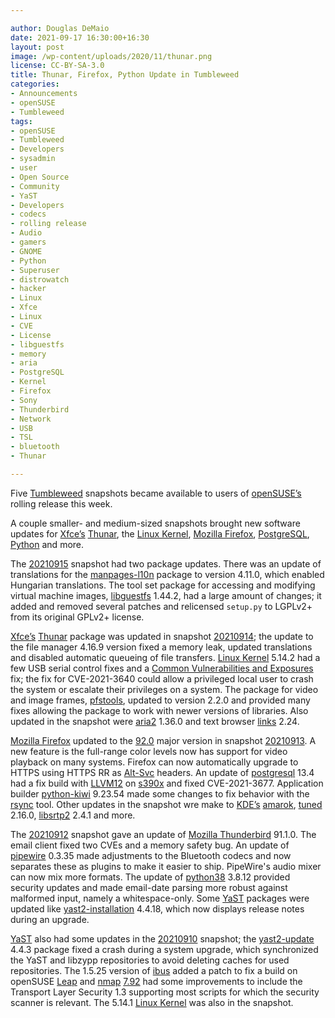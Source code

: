 ```yaml
---

author: Douglas DeMaio
date: 2021-09-17 16:30:00+16:30
layout: post
image: /wp-content/uploads/2020/11/thunar.png
license: CC-BY-SA-3.0
title: Thunar, Firefox, Python Update in Tumbleweed
categories:
- Announcements
- openSUSE
- Tumbleweed
tags:
- openSUSE
- Tumbleweed
- Developers
- sysadmin
- user
- Open Source
- Community
- YaST
- Developers
- codecs
- rolling release
- Audio
- gamers
- GNOME
- Python
- Superuser
- distrowatch
- hacker
- Linux
- Xfce
- Linux
- CVE
- License
- libguestfs
- memory
- aria
- PostgreSQL
- Kernel
- Firefox 
- Sony
- Thunderbird
- Network
- USB
- TSL
- bluetooth
- Thunar

---
```


Five [Tumbleweed](https://get.opensuse.org/tumbleweed/) snapshots became available to users of [openSUSE’s](https://get.opensuse.org/) rolling release this week. 

A couple smaller- and medium-sized snapshots brought new software updates for [Xfce’s](https://www.xfce.org/) [Thunar](https://en.wikipedia.org/wiki/Thunar), the [Linux Kernel](https://www.kernel.org/), [Mozilla Firefox](https://www.mozilla.org), [PostgreSQL](https://www.postgresql.org/), [Python](https://www.python.org/) and more.

The [20210915](https://lists.opensuse.org/archives/list/factory@lists.opensuse.org/thread/AUAI2VO24ZA6LNITLKF7US7N6MWAOZZ6/) snapshot had two package updates. There was an update of translations for the [manpages-l10n](https://software.opensuse.org/package/manpages-l10n?search_term=manpages-l10n) package to version 4.11.0, which enabled Hungarian translations. The tool set package for accessing and modifying virtual machine images, [libguestfs](https://libguestfs.org/) 1.44.2, had a large amount of changes; it added and removed several patches and relicensed `setup.py` to LGPLv2+ from its original GPLv2+ license.
 
[Xfce’s](https://www.xfce.org/) [Thunar](https://en.wikipedia.org/wiki/Thunar) package was updated in snapshot [20210914](https://lists.opensuse.org/archives/list/factory@lists.opensuse.org/thread/AV53ZJ6IA4SYCFTCUZ2T5CGIP4U5KNFK/); the update to the file manager 4.16.9 version fixed a memory leak, updated translations and disabled automatic queueing of file transfers. [Linux Kernel](https://www.kernel.org/) 5.14.2 had a few USB serial control fixes and a [Common Vulnerabilities and Exposures](https://en.wikipedia.org/wiki/Common_Vulnerabilities_and_Exposures) fix; the fix for CVE-2021-3640 could allow a privileged local user to crash the system or escalate their privileges on a system. The package for video and image frames, [pfstools](http://pfstools.sourceforge.net/), updated to version 2.2.0 and provided many fixes allowing the package to work with newer versions of libraries. Also updated in the snapshot were [aria2](https://aria2.github.io/) 1.36.0 and text browser [links](http://links.twibright.com/about.php) 2.24.

[Mozilla Firefox](https://www.mozilla.org) updated to the [92.0](https://www.mozilla.org/en-US/firefox/92.0/releasenotes/) major version in snapshot [20210913](https://lists.opensuse.org/archives/list/factory@lists.opensuse.org/thread/G6PLDXAUGBHRUDNHDOUHN3ZHE7BF7Y55/). A new feature is the full-range color levels now has support for video playback on many systems. Firefox can now automatically upgrade to HTTPS using HTTPS RR as [Alt-Svc](https://developer.mozilla.org/en-US/docs/Web/HTTP/Headers/Alt-Svc) headers. An update of [postgresql](https://www.postgresql.org/) 13.4 had a fix build with [LLVM12](https://llvm.org/) on [s390x](https://en.wikipedia.org/wiki/IBM_System/390) and fixed CVE-2021-3677. Application builder [python-kiwi](https://pypi.org/project/kiwi/) 9.23.54 made some changes to fix behavior with the [rsync](https://git.samba.org/rsync.git/) tool. Other updates in the snapshot wre make to [KDE’s](https://kde.org) [amarok](https://amarok.kde.org/), [tuned](https://tuned-project.org) 2.16.0, [libsrtp2](https://github.com/cisco/libsrtp) 2.4.1 and more.

The [20210912](https://lists.opensuse.org/archives/list/factory@lists.opensuse.org/thread/NFQRR6H5PBLMLG4NB6MNNNJD2ATKCYGH/) snapshot gave an update of [Mozilla Thunderbird](https://www.thunderbird.net) 91.1.0. The email client fixed two CVEs and a memory safety bug. An update of [pipewire](https://pipewire.org/) 0.3.35 made adjustments to the Bluetooth codecs and now separates these as plugins to make it easier to ship. PipeWire's audio mixer can now mix more formats. The update of [python38](https://www.python.org/) 3.8.12 provided security updates and made email-date parsing more robust against malformed input, namely a whitespace-only. Some [YaST](https://yast.opensuse.org/) packages were updated like [yast2-installation](https://yast.opensuse.org/) 4.4.18, which now displays release notes during an upgrade.

[YaST](https://yast.opensuse.org/) also had some updates in the [20210910](https://lists.opensuse.org/archives/list/factory@lists.opensuse.org/thread/JHJZCF4MNGAMLLSDYGZYZRVJK4ZYOXKP/) snapshot; the [ yast2-update](https://yast.opensuse.org/) 4.4.3 package fixed a crash during a system upgrade, which synchronized the YaST and libzypp repositories to avoid deleting caches for used repositories. The 1.5.25 version of [ibus](https://github.com/ibus/ibus/wiki) added a patch to fix a build on openSUSE [Leap](https://get.opensuse.org/leap/) and [nmap](https://nmap.org/) [7.92](https://nmap.org/changelog.html#7.92) had some improvements to include the Transport Layer Security 1.3 supporting most scripts for which the security scanner is relevant. The 5.14.1 [Linux Kernel](https://www.kernel.org/) was also in the snapshot.
